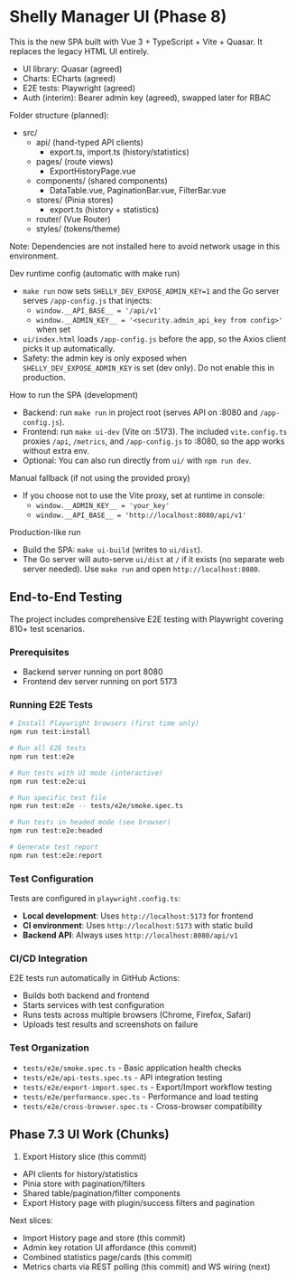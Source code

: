# Shelly Manager UI (Phase 8)

This is the new SPA built with Vue 3 + TypeScript + Vite + Quasar. It replaces the legacy HTML UI entirely.

- UI library: Quasar (agreed)
- Charts: ECharts (agreed)
- E2E tests: Playwright (agreed)
- Auth (interim): Bearer admin key (agreed), swapped later for RBAC

Folder structure (planned):
- src/
  - api/ (hand-typed API clients)
    - export.ts, import.ts (history/statistics)
  - pages/ (route views)
    - ExportHistoryPage.vue
  - components/ (shared components)
    - DataTable.vue, PaginationBar.vue, FilterBar.vue
  - stores/ (Pinia stores)
    - export.ts (history + statistics)
  - router/ (Vue Router)
  - styles/ (tokens/theme)

Note: Dependencies are not installed here to avoid network usage in this environment.

Dev runtime config (automatic with make run)
- `make run` now sets `SHELLY_DEV_EXPOSE_ADMIN_KEY=1` and the Go server serves `/app-config.js` that injects:
  - `window.__API_BASE__ = '/api/v1'`
  - `window.__ADMIN_KEY__ = '<security.admin_api_key from config>'` when set
- `ui/index.html` loads `/app-config.js` before the app, so the Axios client picks it up automatically.
- Safety: the admin key is only exposed when `SHELLY_DEV_EXPOSE_ADMIN_KEY` is set (dev only). Do not enable this in production.

How to run the SPA (development)
- Backend: run `make run` in project root (serves API on :8080 and `/app-config.js`).
- Frontend: run `make ui-dev` (Vite on :5173). The included `vite.config.ts` proxies `/api`, `/metrics`, and `/app-config.js` to :8080, so the app works without extra env.
- Optional: You can also run directly from `ui/` with `npm run dev`.

Manual fallback (if not using the provided proxy)
- If you choose not to use the Vite proxy, set at runtime in console:
  - `window.__ADMIN_KEY__ = 'your_key'`
  - `window.__API_BASE__ = 'http://localhost:8080/api/v1'`

Production-like run
- Build the SPA: `make ui-build` (writes to `ui/dist`).
- The Go server will auto-serve `ui/dist` at `/` if it exists (no separate web server needed). Use `make run` and open `http://localhost:8080`.

## End-to-End Testing

The project includes comprehensive E2E testing with Playwright covering 810+ test scenarios.

### Prerequisites
- Backend server running on port 8080
- Frontend dev server running on port 5173

### Running E2E Tests

```bash
# Install Playwright browsers (first time only)
npm run test:install

# Run all E2E tests
npm run test:e2e

# Run tests with UI mode (interactive)
npm run test:e2e:ui

# Run specific test file
npm run test:e2e -- tests/e2e/smoke.spec.ts

# Run tests in headed mode (see browser)
npm run test:e2e:headed

# Generate test report
npm run test:e2e:report
```

### Test Configuration

Tests are configured in `playwright.config.ts`:
- **Local development**: Uses `http://localhost:5173` for frontend
- **CI environment**: Uses `http://localhost:5173` with static build
- **Backend API**: Always uses `http://localhost:8080/api/v1`

### CI/CD Integration

E2E tests run automatically in GitHub Actions:
- Builds both backend and frontend
- Starts services with test configuration
- Runs tests across multiple browsers (Chrome, Firefox, Safari)
- Uploads test results and screenshots on failure

### Test Organization

- `tests/e2e/smoke.spec.ts` - Basic application health checks
- `tests/e2e/api-tests.spec.ts` - API integration testing
- `tests/e2e/export-import.spec.ts` - Export/Import workflow testing
- `tests/e2e/performance.spec.ts` - Performance and load testing
- `tests/e2e/cross-browser.spec.ts` - Cross-browser compatibility

## Phase 7.3 UI Work (Chunks)

1) Export History slice (this commit)
- API clients for history/statistics
- Pinia store with pagination/filters
- Shared table/pagination/filter components
- Export History page with plugin/success filters and pagination

Next slices:
 - Import History page and store (this commit)
 - Admin key rotation UI affordance (this commit)
 - Combined statistics page/cards (this commit)
 - Metrics charts via REST polling (this commit) and WS wiring (next)
